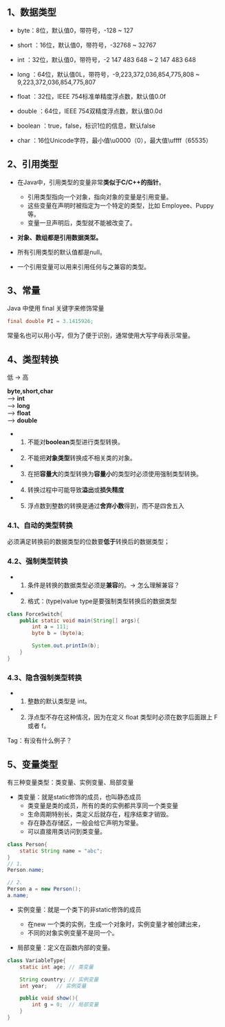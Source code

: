 ## 1、数据类型

- byte：8位，默认值0，带符号，-128 ~ 127

- short ：16位，默认值0，带符号，-32768 ~ 32767

- int ：32位，默认值0，带符号，-2 147 483 648 ~ 2 147 483 648

- long ：64位，默认值0L，带符号，-9,223,372,036,854,775,808 ~ 9,223,372,036,854,775,807

- float ：32位，IEEE 754标准单精度浮点数，默认值0.0f

- double ：64位，IEEE 754双精度浮点数，默认值0.0d

- boolean ：true，false，标识1位的信息，默认false

- char ：16位Unicode字符，最小值\u0000（0），最大值\uffff（65535）

## 2、引用类型

- 在Java中，引用类型的变量非常**类似于C/C++的指针**。
    - 引用类型指向一个对象，指向对象的变量是引用变量。
    - 这些变量在声明时被指定为一个特定的类型，比如 Employee、Puppy 等。
    - 变量一旦声明后，类型就不能被改变了。

- **对象、数组都是引用数据类型。**   

- 所有引用类型的默认值都是null。

- 一个引用变量可以用来引用任何与之兼容的类型。

## 3、常量

Java 中使用 final 关键字来修饰常量
```java
final double PI = 3.1415926;
```
常量名也可以用小写，但为了便于识别，通常使用大写字母表示常量。   

## 4、类型转换

低 → 高   

**byte,short,char**   
 —> **int**   
 —> **long**   
 —> **float**   
 —> **double** 

- 1. 不能对**boolean**类型进行类型转换。

- 2. 不能把**对象类型**转换成不相关类的对象。

- 3. 在把**容量大**的类型转换为**容量小**的类型时必须使用强制类型转换。

- 4. 转换过程中可能导致**溢出**或**损失精度**

- 5. 浮点数到整数的转换是通过**舍弃小数**得到，而不是四舍五入

### 4.1、自动的类型转换
必须满足转换前的数据类型的位数要**低于**转换后的数据类型；   

### 4.2、强制类型转换
- 1. 条件是转换的数据类型必须是**兼容**的。→ 怎么理解兼容？

- 2. 格式：(type)value type是要强制类型转换后的数据类型

```java
class ForceSwitch{
    public static void main(String[] args){
        int a = 111;
        byte b = (byte)a;

        System.out.printIn(b);
    }
}
```

### 4.3、隐含强制类型转换

- 1. 整数的默认类型是 int。

- 2. 浮点型不存在这种情况，因为在定义 float 类型时必须在数字后面跟上 F 或者 f。   

Tag：有没有什么例子？

## 5、变量类型

有三种变量类型：类变量、实例变量、局部变量

- 类变量：就是static修饰的成员，也叫静态成员
    - 类变量是类的成员，所有的类的实例都共享同一个类变量
    - 生命周期特别长，类定义后就存在，程序结束才销毁。
    - 存在静态存储区，一般会给它声明为常量。
    - 可以直接用类访问到类变量。
```java
class Person{
    static String name = "abc";
}
// 1、
Person.name;

// 2、
Person a = new Person();
a.name;
```

- 实例变量：就是一个类下的非static修饰的成员
    - 在new 一个类的实例，生成一个对象时，实例变量才被创建出来，
    - 不同的对象实例变量不是同一个。

- 局部变量：定义在函数内部的变量。

```java
class VariableType{
    static int age; // 类变量

    String country; // 实例变量
    int year;   // 实例变量

    public void show(){
        int g = 0;  // 局部变量
    }
}

```
